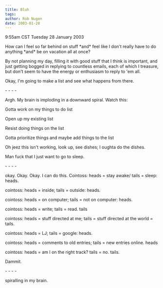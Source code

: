 ```yaml
---
title: Bluh
tags: 
author: Rob Nugen
date: 2003-01-28
---
```


<p class=date>9:55am CST Tuesday 28 January 2003</p>

<p>How can I feel so far behind on stuff *and* feel like I don't
really have to do anything *and* be on vacation all at once?</p>

<p>By not planning my day, filling it with good stuff that I think is
important, and just getting bogged in replying to countless emails,
each of which I treasure, but don't seem to have the energy or
enthusiasm to reply to 'em all.</p>

<p>Okay, I'm going to make a list and see what happens from there.</p>

<p>- - - -</p>

<p>Argh.  My brain is imploding in a downward spiral.  Watch this:</p>

<p>Gotta work on my things to do list</p>

<p>Open up my existing list</p>

<p>Resist doing things on the list</p>

<p>Gotta prioritize things and maybe add things to the list</p>

<p>Oh jeez this isn't working, look up, see dishes; I oughta do the dishes.</p>

<p>Man fuck that I just want to go to sleep.</p>

<p>- - - -</p>

<p>okay.  Okay.  Okay.  I can do this.  Cointoss: heads = stay awake/
tails = sleep: heads.</p>

<p>cointoss: heads = inside; tails = outside:  heads.</p>

<p>cointoss: heads = on computer; tails = not on computer:  heads.</p>

<p>cointoss: heads = write; tails = read.  tails</p>

<p>cointoss: heads = stuff directed at me; tails = stuff directed at
the world = tails.</p>

<p>cointoss: heads = LJ; tails = google: heads.</p>

<p>cointoss: heads = comments to old entries; tails = new entries
online. heads</p>

<p>cointoss: heads = am I on the right track?  tails = no.  tails.</p>

<p>Dammit.</p>

<p>- - - -</p>

<p>spiralling in my brain.</p>
